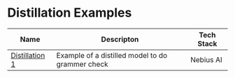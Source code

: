 # Distillation Examples

| Name | Descripton                                          | Tech Stack           |
|-----------|-----------------------------------------------|-----------------------|
| [Distillation 1](distillation-1/)  | Example of a distilled model to do grammer check   | Nebius AI | 